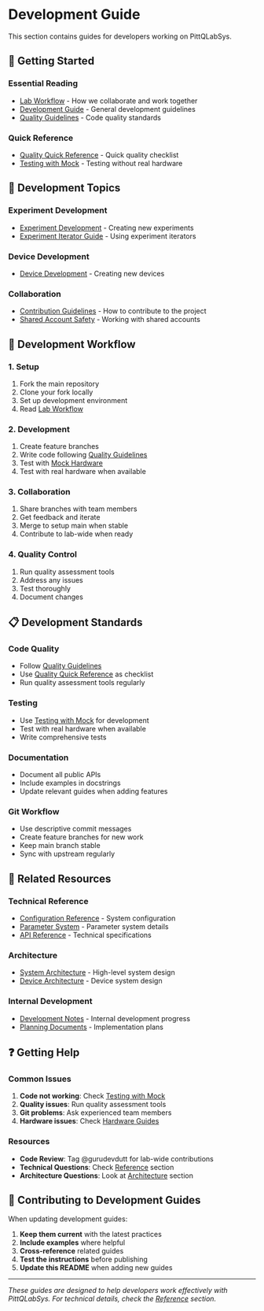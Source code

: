 # Development Guide

This section contains guides for developers working on PittQLabSys.

## 🚀 Getting Started

### Essential Reading
- [Lab Workflow](lab-workflow.md) - How we collaborate and work together
- [Development Guide](development-guide.md) - General development guidelines
- [Quality Guidelines](quality-guidelines.md) - Code quality standards

### Quick Reference
- [Quality Quick Reference](quality-quick-reference.md) - Quick quality checklist
- [Testing with Mock](testing-with-mock.md) - Testing without real hardware

## 🔧 Development Topics

### Experiment Development
- [Experiment Development](experiment-development.md) - Creating new experiments
- [Experiment Iterator Guide](experiment-iterator-guide.md) - Using experiment iterators

### Device Development
- [Device Development](device-development.md) - Creating new devices

### Collaboration
- [Contribution Guidelines](contribution-guidelines.md) - How to contribute to the project
- [Shared Account Safety](shared-account-safety.md) - Working with shared accounts

## 🎯 Development Workflow

### 1. Setup
1. Fork the main repository
2. Clone your fork locally
3. Set up development environment
4. Read [Lab Workflow](lab-workflow.md)

### 2. Development
1. Create feature branches
2. Write code following [Quality Guidelines](quality-guidelines.md)
3. Test with [Mock Hardware](testing-with-mock.md)
4. Test with real hardware when available

### 3. Collaboration
1. Share branches with team members
2. Get feedback and iterate
3. Merge to setup main when stable
4. Contribute to lab-wide when ready

### 4. Quality Control
1. Run quality assessment tools
2. Address any issues
3. Test thoroughly
4. Document changes

## 📋 Development Standards

### Code Quality
- Follow [Quality Guidelines](quality-guidelines.md)
- Use [Quality Quick Reference](quality-quick-reference.md) as checklist
- Run quality assessment tools regularly

### Testing
- Use [Testing with Mock](testing-with-mock.md) for development
- Test with real hardware when available
- Write comprehensive tests

### Documentation
- Document all public APIs
- Include examples in docstrings
- Update relevant guides when adding features

### Git Workflow
- Use descriptive commit messages
- Create feature branches for new work
- Keep main branch stable
- Sync with upstream regularly

## 🔗 Related Resources

### Technical Reference
- [Configuration Reference](../../reference/configuration.md) - System configuration
- [Parameter System](../../reference/parameter-class-analysis.md) - Parameter system details
- [API Reference](../../reference/) - Technical specifications

### Architecture
- [System Architecture](../../architecture/) - High-level system design
- [Device Architecture](../../architecture/device-architecture.md) - Device system design

### Internal Development
- [Development Notes](../../internal/development/) - Internal development progress
- [Planning Documents](../../internal/planning/) - Implementation plans

## ❓ Getting Help

### Common Issues
1. **Code not working**: Check [Testing with Mock](testing-with-mock.md)
2. **Quality issues**: Run quality assessment tools
3. **Git problems**: Ask experienced team members
4. **Hardware issues**: Check [Hardware Guides](../hardware/)

### Resources
- **Code Review**: Tag @gurudevdutt for lab-wide contributions
- **Technical Questions**: Check [Reference](../../reference/) section
- **Architecture Questions**: Look at [Architecture](../../architecture/) section

## 📝 Contributing to Development Guides

When updating development guides:

1. **Keep them current** with the latest practices
2. **Include examples** where helpful
3. **Cross-reference** related guides
4. **Test the instructions** before publishing
5. **Update this README** when adding new guides

---

*These guides are designed to help developers work effectively with PittQLabSys. For technical details, check the [Reference](../../reference/) section.*
